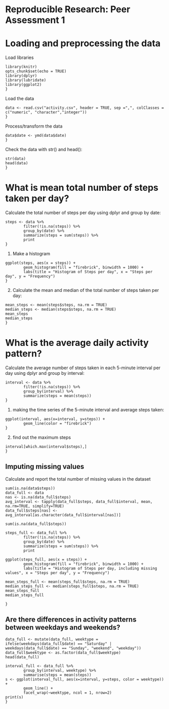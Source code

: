 # Reproducible Research: Peer Assessment 1

# Loading and preprocessing the data

Load libraries

```{
library(knitr)
opts_chunk$set(echo = TRUE)
library(dplyr)
library(lubridate)
library(ggplot2)
}
```

Load the data 
```{
data <- read.csv("activity.csv", header = TRUE, sep =",", colClasses = c("numeric", "character","integer"))
}

```
Process/transform the data
```{
data$date <- ymd(data$date)
}
```
Check the data with str() and head():
```{
str(data)
head(data)
}
```

# What is mean total number of steps taken per day?

Calculate the total number of steps per day using dplyr and group by date:
```{
steps <- data %>%
        filter(!is.na(steps)) %>%
        group_by(date) %>%
        summarize(steps = sum(steps)) %>%
        print
}

```
1. Make a histogram
```{
ggplot(steps, aes(x = steps)) +
        geom_histogram(fill = "firebrick", binwidth = 1000) +
        labs(title = "Histogram of Steps per day", x = "Steps per day", y = "Frequency")
}
```


2. Calculate the mean and median of the total number of steps taken per day:
```{
mean_steps <- mean(steps$steps, na.rm = TRUE)
median_steps <- median(steps$steps, na.rm = TRUE)
mean_steps
median_steps
}
```

# What is the average daily activity pattern?

Calculate the average number of steps taken in each 5-minute interval per day using dplyr and group by interval:
```{
interval <- data %>%
        filter(!is.na(steps)) %>%
        group_by(interval) %>%
        summarize(steps = mean(steps))
}
```
1. making the time series of the 5-minute interval and average steps taken:
```{
ggplot(interval, aes(x=interval, y=steps)) +
        geom_line(color = "firebrick")
}
```

2. find out the maximum steps
```{
interval[which.max(interval$steps),]
}
```

## Imputing missing values

Calculate and report the total number of missing values in the dataset
```{
sum(is.na(data$steps))
data_full <- data
nas <- is.na(data_full$steps)
avg_interval <- tapply(data_full$steps, data_full$interval, mean, na.rm=TRUE, simplify=TRUE)
data_full$steps[nas] <- avg_interval[as.character(data_full$interval[nas])]

sum(is.na(data_full$steps))

steps_full <- data_full %>%
        filter(!is.na(steps)) %>%
        group_by(date) %>%
        summarize(steps = sum(steps)) %>%
        print

ggplot(steps_full, aes(x = steps)) +
        geom_histogram(fill = "firebrick", binwidth = 1000) +
        labs(title = "Histogram of Steps per day, including missing values", x = "Steps per day", y = "Frequency")

mean_steps_full <- mean(steps_full$steps, na.rm = TRUE)
median_steps_full <- median(steps_full$steps, na.rm = TRUE)
mean_steps_full
median_steps_full

}
```

## Are there differences in activity patterns between weekdays and weekends?

```{
data_full <- mutate(data_full, weektype = ifelse(weekdays(data_full$date) == "Saturday" | weekdays(data_full$date) == "Sunday", "weekend", "weekday"))
data_full$weektype <- as.factor(data_full$weektype)
head(data_full)

interval_full <- data_full %>%
        group_by(interval, weektype) %>%
        summarise(steps = mean(steps))
s <- ggplot(interval_full, aes(x=interval, y=steps, color = weektype)) +
        geom_line() +
        facet_wrap(~weektype, ncol = 1, nrow=2)
print(s)
}
```

